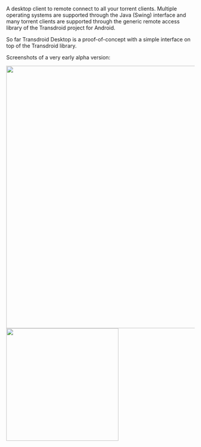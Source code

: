 A desktop client to remote connect to all your torrent clients. Multiple operating systems are supported through the Java (Swing) interface and many torrent clients are supported through the generic remote access library of the Transdroid project for Android.

So far Transdroid Desktop is a proof-of-concept with a simple interface on top of the Transdroid library.

Screenshots of a very early alpha version:

<img src='http://transdroid.googlecode.com/svn/wiki/transdroid-desktop-0.1.0-main.png' width='700'>
<img src='http://transdroid.googlecode.com/svn/wiki/transdroid-desktop-0.1.0-connect.png' width='300'>